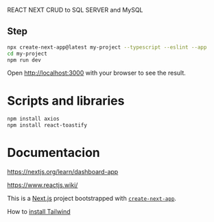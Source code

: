 REACT NEXT CRUD to SQL SERVER and MySQL

## Step 
```bash
npx create-next-app@latest my-project --typescript --eslint --app
cd my-project
npm run dev


```

Open [http://localhost:3000](http://localhost:3000) with your browser to see the result.


# Scripts and libraries
```bash
npm install axios
npm install react-toastify
```

# Documentacion
https://nextjs.org/learn/dashboard-app

https://www.reactjs.wiki/

This is a [Next.js](https://nextjs.org) project bootstrapped with [`create-next-app`](https://nextjs.org/docs/app/api-reference/cli/create-next-app).

How to [install Tailwind](https://tailwindcss.com/docs/installation/framework-guides/nextjs)
